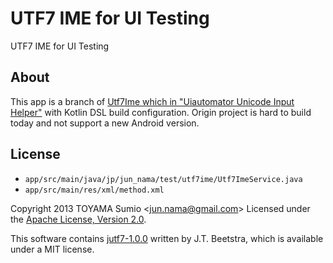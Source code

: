 # UTF7 IME for UI Testing
UTF7 IME for UI Testing

## About
This app is a branch of [Utf7Ime which in "Uiautomator Unicode Input Helper"](https://github.com/sumio/uiautomator-unicode-input-helper) with Kotlin DSL build configuration.
Origin project is hard to build today and not support a new Android version.

## License

- `app/src/main/java/jp/jun_nama/test/utf7ime/Utf7ImeService.java`
- `app/src/main/res/xml/method.xml`

Copyright 2013 TOYAMA Sumio <<jun.nama@gmail.com>>
Licensed under the
[Apache License, Version 2.0](http://www.apache.org/licenses/LICENSE-2.0).

This software contains
[jutf7-1.0.0](http://sourceforge.net/projects/jutf7/) written by J.T. Beetstra,
which is available under a MIT license.

